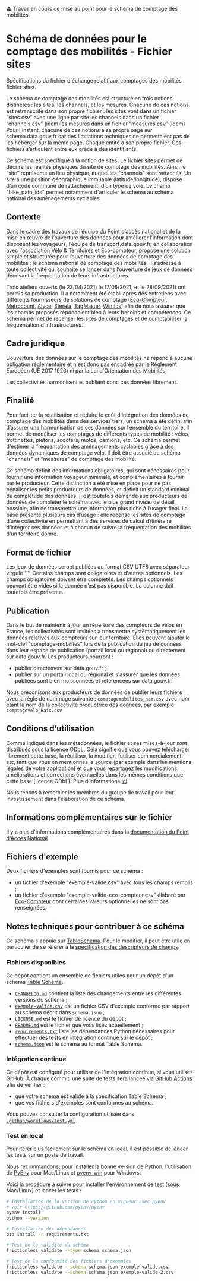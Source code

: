 :warning: Travail en cours de mise au point pour le schéma de comptage des mobilités.

# Schéma de données pour le comptage des mobilités - Fichier sites

Spécifications du fichier d'échange relatif aux comptages des mobilités : fichier sites.

Le schéma de comptage des mobilités est structuré en trois notions distinctes : les sites, les channels, et les mesures.
Chacune de ces notions est retranscrite dans son propre fichier :
les sites vont dans un fichier “sites.csv” avec une ligne par site les channels dans un fichier “channels.csv” (idem)les mesures dans un fichier “measures.csv” (idem)
Pour l'instant, chacune de ces notions a sa propre page sur schema.data.gouv.fr car des limitations techniques ne permettaient pas de les héberger sur la même page. Chaque entité a son propre fichier. Ces fichiers s’articulent entre eux grâce à des identifiants. 

Ce schéma est spécifique à la notion de sites. 
Le fichier sites permet de décrire les réalités physiques du site de comptage des mobilités. Ainsi, le “site” représente un lieu physique, auquel les “channels” sont rattachés. Un site a une position géographique immuable (latitude/longitude), dispose d’un code commune de rattachement, d’un type de voie. Le champ "bike_path_ids" permet notamment d'articuler le schéma au schéma national des aménagements cyclables.


## Contexte

Dans le cadre des travaux de l’équipe du Point d’accès national et de la mise en œuvre de l’ouverture des données pour améliorer l’information dont disposent les voyageurs, l’équipe de transport.data.gouv.fr, en collaboration avec l'association [Vélo & Territoires](https://www.velo-territoires.org/) et [Eco-compteur](https://www.eco-compteur.com/), propose une solution simple et structurée pour l’ouverture des données de comptage des mobilités : le schéma national de comptage des mobilités. Il s’adresse à toute collectivité qui souhaite se lancer dans l’ouverture de jeux de données décrivant la fréquentation de leurs infrastructures.

Trois ateliers ouverts (le 23/04/2021) le 17/06/2021, et le 28/09/2021) ont permis sa production. Il a notamment été établi après des entretiens avec différents fournisseurs de solutions de comptage ([Eco-Compteur](https://www.eco-compteur.com/), [Metrocount](https://metrocount.com/fr/), [Alyce](https://alyce.fr), [Sterela](http://www.sterela.fr/), [TagMaster](https://tagmaster.com/), [Wintics](https://wintics.com/fr/)) afin de nous assurer que les champs proposés répondaient bien à leurs besoins et compétences. Ce schéma permet de recenser les sites de comptages et de comptabiliser la fréquentation d'infrastructures. 

## Cadre juridique

L’ouverture des données sur le comptage des mobilités ne répond à aucune obligation réglementaire et n'est donc pas encadrée par le Règlement Européen (UE 2017 1926) ni par la Loi d'Orientation des Mobilités.

Les collectivités harmonisent et publient donc ces données librement. 

## Finalité

Pour faciliter la réutilisation et réduire le coût d’intégration des données de comptage des mobilités dans des services tiers, un schéma a été défini afin d’assurer une harmonisation de ces données sur l’ensemble du territoire. Il permet de modéliser les comptages de différents types de mobilité : vélos, trottinettes, piétons, scooters, motos, camions, etc. 
Ce schéma permet d'estimer la fréquentation des aménagements cyclables grâce à des données dynamiques de comptage vélo. 
Il doit être associé au schéma "channels" et "measures" de comptage des mobilité. 

Ce schéma définit des informations obligatoires, qui sont nécessaires pour fournir une information voyageur minimale, et complémentaires à fournir par le producteur. Cette distinction a été mise en place pour ne pas pénaliser les petits producteurs de données, et définit un standard minimal de complétude des données. Il est toutefois demandé aux producteurs de données de compléter le schéma avec le plus grand niveau de détail possible, afin de transmettre une information plus riche à l’usager final.
La base présente plusieurs cas d’usage : elle recense les sites de comptage d’une collectivité en permettant à des services de calcul d’itinéraire d’intégrer ces données et à chacun de suivre la fréquentation des mobilités d'un territoire donné. 


## Format de fichier

Les jeux de données seront publiées au format CSV UTF8 avec séparateur virgule ",". Certains champs sont obligatoires et d'autres optionnels. Les champs obligatoires doivent être complétés. Les champs optionnels peuvent être vides si la donnée n’est pas disponible. La colonne doit toutefois être présente.


## Publication

Dans le but de maintenir à jour un répertoire des compteurs de vélos en France, les collectivités sont invitées à transmettre systématiquement les données relatives aux compteurs sur leur territoire. 
Elles peuvent ajouter le mot-clef "comptage-mobilites" lors de la publication du jeu de données dans leur espace de publication (portail local ou régional) ou directement sur data.gouv.fr.
Les producteurs pourront :
- publier directement sur data.gouv.fr ;
- publier sur un portail local ou régional et s'assurer que les données publiées sont bien moissonnées et référencées sur data.gouv.fr.

Nous préconisons aux producteurs de données de publier leurs fichiers avec la règle de nommage suivante : `comptagemobilites_nom.csv` avec nom étant le nom de la collectivité productrice des données, par exemple `comptagevelo_Baix.csv`


## Conditions d’utilisation

Comme indiqué dans les métadonnées, le fichier et ses mises-à-jour sont distribués sous la licence ODbL. Cela signifie que vous pouvez télécharger librement cette base, la réutiliser, la modifier, l’utiliser commercialement, etc, tant que vous en mentionnez la source (par exemple dans les mentions légales de votre application) et que vous repartagez les modifications, améliorations et corrections éventuelles dans les mêmes conditions que cette base (licence ODbL). Plus d’informations [ici](https://doc.transport.data.gouv.fr/reutilisateurs/licence-odbl-et-conditions-de-reutilisation).

Nous tenons à remercier les membres du groupe de travail pour leur investissement dans l'élaboration de ce schéma.

## Informations complémentaires sur le fichier

Il y a plus d'informations complémentaires dans la [documentation du Point d'Accès National](https://doc.transport.data.gouv.fr/producteurs/comptage-des-mobilites). 

## Fichiers d'exemple
Deux fichiers d'exemples sont fournis pour ce schéma : 
- un fichier d'exemple "exemple-valide.csv" avec tous les champs remplis ; 
- un fichier d'exemple "exemple-valide-eco-compteur.csv" élaboré par [Eco-Compteur](https://www.eco-compteur.com/) dont certaines valeurs optionnelles ne sont pas renseignées. 


## Notes techniques pour contribuer à ce schéma

Ce schéma s'appuie sur [TableSchema](https://specs.frictionlessdata.io/table-schema/). Pour le modifier, il peut être utile en particulier de se référer à la [spécification des descripteurs de champs](https://specs.frictionlessdata.io/table-schema/#field-descriptors).

### Fichiers disponibles

Ce dépôt contient un ensemble de fichiers utiles pour un dépôt d'un schéma [Table Schema](https://specs.frictionlessdata.io/table-schema/).

- [`CHANGELOG.md`](CHANGELOG.md) contient la liste des changements entre les différentes versions du schéma ;
- [`exemple-valide.csv`](exemple-valide.csv) est un fichier CSV d'exemple conforme par rapport au schéma décrit dans `schema.json`  ;
- [`LICENSE.md`](LICENSE.md) est le fichier de licence du dépôt ;
- [`README.md`](README.md) est le fichier que vous lisez actuellement ;
- [`requirements.txt`](requirements.txt) liste les dépendances Python nécessaires pour effectuer des tests en intégration continue sur le dépôt ;
- [`schema.json`](schema.json) est le schéma au format Table Schema.

### Intégration continue

Ce dépôt est configuré pour utiliser de l'intégration continue, si vous utilisez GitHub. À chaque commit, une suite de tests sera lancée via [GitHub Actions](https://github.com/features/actions) afin de vérifier :

- que votre schéma est valide à la spécification Table Schema ;
- que vos fichiers d'exemples sont conformes au schéma.

Vous pouvez consulter la configuration utilisée dans [`.github/workflows/test.yml`](.github/workflows/test.yml).

### Test en local

Pour itérer plus facilement sur le schéma en local, il est possible de lancer les tests sur un poste de travail.

Nous recommandons, pour installer la bonne version de Python, l'utilisation de [PyEnv](https://github.com/pyenv/pyenv) pour Mac/Linux et [pyenv-win](https://github.com/pyenv-win/pyenv-win) pour Windows.

Voici la procédure à suivre pour installer l'environnement de test (sous Mac/Linux) et lancer les tests :

```bash
# Installation de la version de Python en vigueur avec pyenv
# voir https://github.com/pyenv/pyenv
pyenv install
python --version

# Installation des dépendances
pip install -r requirements.txt

# Test de la validité du schéma
frictionless validate --type schema schema.json

# Test de la conformité des fichiers d'exemples
frictionless validate --schema schema.json exemple-valide.csv
frictionless validate --schema schema.json exemple-valide-2.csv

```

